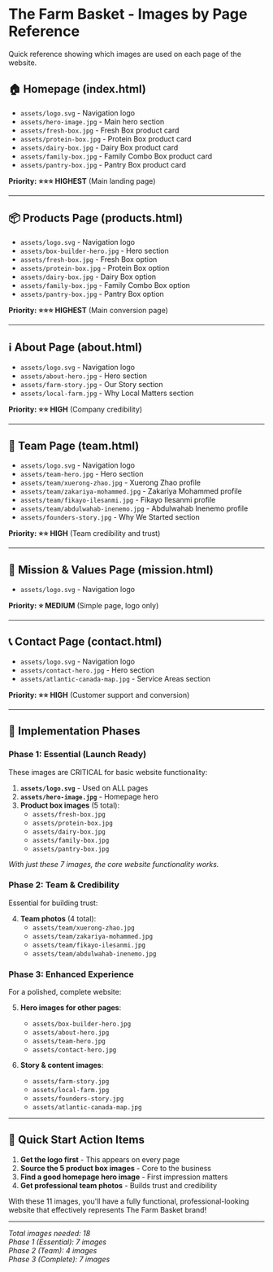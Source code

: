 # The Farm Basket - Images by Page Reference

Quick reference showing which images are used on each page of the website.

## 🏠 **Homepage (index.html)**
- `assets/logo.svg` - Navigation logo
- `assets/hero-image.jpg` - Main hero section
- `assets/fresh-box.jpg` - Fresh Box product card
- `assets/protein-box.jpg` - Protein Box product card  
- `assets/dairy-box.jpg` - Dairy Box product card
- `assets/family-box.jpg` - Family Combo Box product card
- `assets/pantry-box.jpg` - Pantry Box product card

**Priority: ⭐⭐⭐ HIGHEST** (Main landing page)

---

## 📦 **Products Page (products.html)**
- `assets/logo.svg` - Navigation logo
- `assets/box-builder-hero.jpg` - Hero section
- `assets/fresh-box.jpg` - Fresh Box option
- `assets/protein-box.jpg` - Protein Box option
- `assets/dairy-box.jpg` - Dairy Box option
- `assets/family-box.jpg` - Family Combo Box option
- `assets/pantry-box.jpg` - Pantry Box option

**Priority: ⭐⭐⭐ HIGHEST** (Main conversion page)

---

## ℹ️ **About Page (about.html)**
- `assets/logo.svg` - Navigation logo
- `assets/about-hero.jpg` - Hero section
- `assets/farm-story.jpg` - Our Story section
- `assets/local-farm.jpg` - Why Local Matters section

**Priority: ⭐⭐ HIGH** (Company credibility)

---

## 👥 **Team Page (team.html)**
- `assets/logo.svg` - Navigation logo
- `assets/team-hero.jpg` - Hero section
- `assets/team/xuerong-zhao.jpg` - Xuerong Zhao profile
- `assets/team/zakariya-mohammed.jpg` - Zakariya Mohammed profile  
- `assets/team/fikayo-ilesanmi.jpg` - Fikayo Ilesanmi profile
- `assets/team/abdulwahab-inenemo.jpg` - Abdulwahab Inenemo profile
- `assets/founders-story.jpg` - Why We Started section

**Priority: ⭐⭐ HIGH** (Team credibility and trust)

---

## 🎯 **Mission & Values Page (mission.html)**
- `assets/logo.svg` - Navigation logo

**Priority: ⭐ MEDIUM** (Simple page, logo only)

---

## 📞 **Contact Page (contact.html)**
- `assets/logo.svg` - Navigation logo
- `assets/contact-hero.jpg` - Hero section
- `assets/atlantic-canada-map.jpg` - Service Areas section

**Priority: ⭐⭐ HIGH** (Customer support and conversion)

---

## 🚀 **Implementation Phases**

### **Phase 1: Essential (Launch Ready)**
These images are CRITICAL for basic website functionality:

1. **`assets/logo.svg`** - Used on ALL pages
2. **`assets/hero-image.jpg`** - Homepage hero
3. **Product box images** (5 total):
   - `assets/fresh-box.jpg`
   - `assets/protein-box.jpg`
   - `assets/dairy-box.jpg`
   - `assets/family-box.jpg` 
   - `assets/pantry-box.jpg`

*With just these 7 images, the core website functionality works.*

### **Phase 2: Team & Credibility**
Essential for building trust:

4. **Team photos** (4 total):
   - `assets/team/xuerong-zhao.jpg`
   - `assets/team/zakariya-mohammed.jpg`
   - `assets/team/fikayo-ilesanmi.jpg`
   - `assets/team/abdulwahab-inenemo.jpg`

### **Phase 3: Enhanced Experience**
For a polished, complete website:

5. **Hero images for other pages**:
   - `assets/box-builder-hero.jpg`
   - `assets/about-hero.jpg`
   - `assets/team-hero.jpg`
   - `assets/contact-hero.jpg`

6. **Story & content images**:
   - `assets/farm-story.jpg`
   - `assets/local-farm.jpg`
   - `assets/founders-story.jpg`
   - `assets/atlantic-canada-map.jpg`

---

## 📝 **Quick Start Action Items**

1. **Get the logo first** - This appears on every page
2. **Source the 5 product box images** - Core to the business
3. **Find a good homepage hero image** - First impression matters
4. **Get professional team photos** - Builds trust and credibility

With these 11 images, you'll have a fully functional, professional-looking website that effectively represents The Farm Basket brand!

---

*Total images needed: 18*  
*Phase 1 (Essential): 7 images*  
*Phase 2 (Team): 4 images*  
*Phase 3 (Complete): 7 images* 